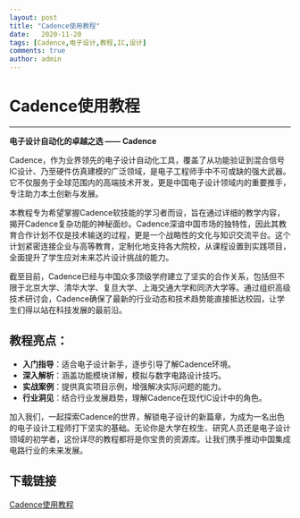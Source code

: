 ```yaml
---
layout: post
title: "Cadence使用教程"
date:   2020-11-20
tags: [Cadence,电子设计,教程,IC,设计]
comments: true
author: admin
---
```

# Cadence使用教程

---

**电子设计自动化的卓越之选 —— Cadence**

Cadence，作为业界领先的电子设计自动化工具，覆盖了从功能验证到混合信号IC设计、乃至硬件仿真建模的广泛领域，是电子工程师手中不可或缺的强大武器。它不仅服务于全球范围内的高端技术开发，更是中国电子设计领域内的重要推手，专注助力本土创新与发展。

本教程专为希望掌握Cadence软技能的学习者而设，旨在通过详细的教学内容，揭开Cadence复杂功能的神秘面纱。Cadence深谙中国市场的独特性，因此其教育合作计划不仅是技术输送的过程，更是一个战略性的文化与知识交流平台。这个计划紧密连接企业与高等教育，定制化地支持各大院校，从课程设置到实践项目，全面提升了学生应对未来芯片设计挑战的能力。

截至目前，Cadence已经与中国众多顶级学府建立了坚实的合作关系，包括但不限于北京大学、清华大学、复旦大学、上海交通大学和同济大学等。通过组织高级技术研讨会，Cadence确保了最新的行业动态和技术趋势能直接抵达校园，让学生们得以站在科技发展的最前沿。

## 教程亮点：
- **入门指导**：适合电子设计新手，逐步引导了解Cadence环境。
- **深入解析**：涵盖功能模块详解，模拟与数字电路设计技巧。
- **实战案例**：提供真实项目示例，增强解决实际问题的能力。
- **行业洞见**：结合行业发展趋势，理解Cadence在现代IC设计中的角色。

加入我们，一起探索Cadence的世界，解锁电子设计的新篇章，为成为一名出色的电子设计工程师打下坚实的基础。无论你是大学在校生、研究人员还是电子设计领域的初学者，这份详尽的教程都将是你宝贵的资源库。让我们携手推动中国集成电路行业的未来发展。

## 下载链接

[Cadence使用教程](https://pan.quark.cn/s/5654ba58ead4)